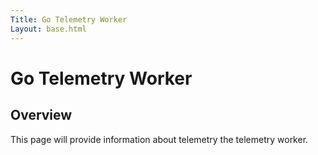 ```yaml
---
Title: Go Telemetry Worker
Layout: base.html
---
```


# Go Telemetry Worker

## Overview

This page will provide information about telemetry the telemetry worker.
